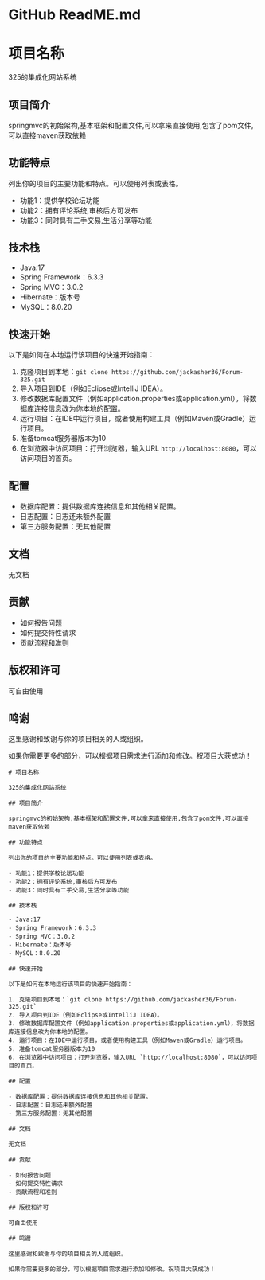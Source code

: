 # GitHub ReadME.md

# 项目名称

325的集成化网站系统

## 项目简介

springmvc的初始架构,基本框架和配置文件,可以拿来直接使用,包含了pom文件,可以直接maven获取依赖

## 功能特点

列出你的项目的主要功能和特点。可以使用列表或表格。

- 功能1：提供学校论坛功能
- 功能2：拥有评论系统,审核后方可发布
- 功能3：同时具有二手交易,生活分享等功能

## 技术栈

- Java:17
- Spring Framework：6.3.3
- Spring MVC：3.0.2
- Hibernate：版本号
- MySQL：8.0.20

## 快速开始

以下是如何在本地运行该项目的快速开始指南：

1. 克隆项目到本地：`git clone https://github.com/jackasher36/Forum-325.git`
2. 导入项目到IDE（例如Eclipse或IntelliJ IDEA）。
3. 修改数据库配置文件（例如application.properties或application.yml），将数据库连接信息改为你本地的配置。
4. 运行项目：在IDE中运行项目，或者使用构建工具（例如Maven或Gradle）运行项目。
5. 准备tomcat服务器版本为10
6. 在浏览器中访问项目：打开浏览器，输入URL `http://localhost:8080`，可以访问项目的首页。

## 配置

- 数据库配置：提供数据库连接信息和其他相关配置。
- 日志配置：日志还未额外配置
- 第三方服务配置：无其他配置

## 文档

无文档

## 贡献

- 如何报告问题
- 如何提交特性请求
- 贡献流程和准则

## 版权和许可

可自由使用

## 鸣谢

这里感谢和致谢与你的项目相关的人或组织。

如果你需要更多的部分，可以根据项目需求进行添加和修改。祝项目大获成功！

```
# 项目名称

325的集成化网站系统

## 项目简介

springmvc的初始架构,基本框架和配置文件,可以拿来直接使用,包含了pom文件,可以直接maven获取依赖

## 功能特点

列出你的项目的主要功能和特点。可以使用列表或表格。

- 功能1：提供学校论坛功能
- 功能2：拥有评论系统,审核后方可发布
- 功能3：同时具有二手交易,生活分享等功能

## 技术栈

- Java:17
- Spring Framework：6.3.3
- Spring MVC：3.0.2
- Hibernate：版本号
- MySQL：8.0.20

## 快速开始

以下是如何在本地运行该项目的快速开始指南：

1. 克隆项目到本地：`git clone https://github.com/jackasher36/Forum-325.git`
2. 导入项目到IDE（例如Eclipse或IntelliJ IDEA）。
3. 修改数据库配置文件（例如application.properties或application.yml），将数据库连接信息改为你本地的配置。
4. 运行项目：在IDE中运行项目，或者使用构建工具（例如Maven或Gradle）运行项目。
5. 准备tomcat服务器版本为10
6. 在浏览器中访问项目：打开浏览器，输入URL `http://localhost:8080`，可以访问项目的首页。

## 配置

- 数据库配置：提供数据库连接信息和其他相关配置。
- 日志配置：日志还未额外配置
- 第三方服务配置：无其他配置

## 文档

无文档

## 贡献

- 如何报告问题
- 如何提交特性请求
- 贡献流程和准则

## 版权和许可

可自由使用

## 鸣谢

这里感谢和致谢与你的项目相关的人或组织。

如果你需要更多的部分，可以根据项目需求进行添加和修改。祝项目大获成功！


```

